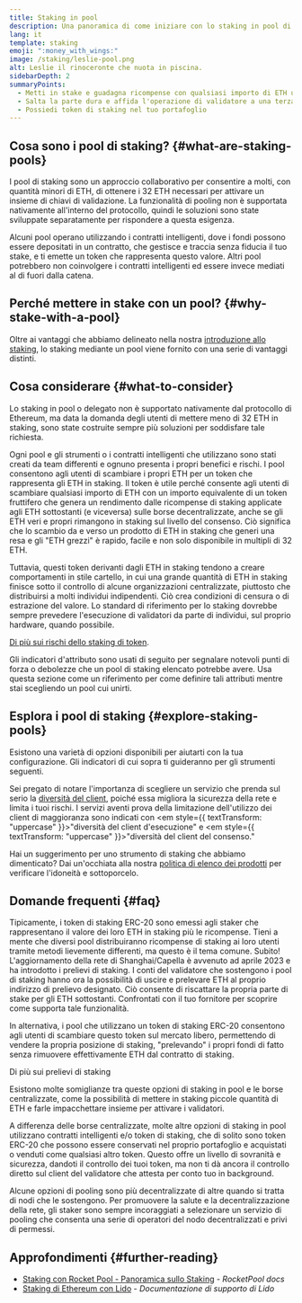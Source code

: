```yaml
---
title: Staking in pool
description: Una panoramica di come iniziare con lo staking in pool di ETH
lang: it
template: staking
emoji: ":money_with_wings:"
image: /staking/leslie-pool.png
alt: Leslie il rinoceronte che nuota in piscina.
sidebarDepth: 2
summaryPoints:
  - Metti in stake e guadagna ricompense con qualsiasi importo di ETH unendo le forze con gli altri
  - Salta la parte dura e affida l'operazione di validatore a una terza parte
  - Possiedi token di staking nel tuo portafoglio
---
```


## Cosa sono i pool di staking? {#what-are-staking-pools}

I pool di staking sono un approccio collaborativo per consentire a molti, con quantità minori di ETH, di ottenere i 32 ETH necessari per attivare un insieme di chiavi di validazione. La funzionalità di pooling non è supportata nativamente all'interno del protocollo, quindi le soluzioni sono state sviluppate separatamente per rispondere a questa esigenza.

Alcuni pool operano utilizzando i contratti intelligenti, dove i fondi possono essere depositati in un contratto, che gestisce e traccia senza fiducia il tuo stake, e ti emette un token che rappresenta questo valore. Altri pool potrebbero non coinvolgere i contratti intelligenti ed essere invece mediati al di fuori dalla catena.

## Perché mettere in stake con un pool? {#why-stake-with-a-pool}

Oltre ai vantaggi che abbiamo delineato nella nostra [introduzione allo staking](/staking/), lo staking mediante un pool viene fornito con una serie di vantaggi distinti.

<CardGrid>
  <Card title="Bassa barriera all’ingresso" emoji="🐟" description="Not a whale? No problem. Most staking pools let you stake virtually any amount of ETH by joining forces with other stakers, unlike staking solo which requires 32 ETH." />
  <Card title="Inizia oggi" emoji=":stopwatch:" description="Staking with a pool is as easy as a token swap. No need to worry about hardware setup and node maintenance. Pools allow you to deposit your ETH which enables node operators to run validators. Rewards are then distributed to contributors minus a fee for node operations." />
  <Card title="token di staking" emoji=":droplet:" description="Many staking pools provide a token that represents a claim on your staked ETH and the rewards it generates. This allows you to make use of your staked ETH, e.g. as collateral in DeFi applications." />
</CardGrid>

<StakingComparison page="pools" />

## Cosa considerare {#what-to-consider}

Lo staking in pool o delegato non è supportato nativamente dal protocollo di Ethereum, ma data la domanda degli utenti di mettere meno di 32 ETH in staking, sono state costruite sempre più soluzioni per soddisfare tale richiesta.

Ogni pool e gli strumenti o i contratti intelligenti che utilizzano sono stati creati da team differenti e ognuno presenta i propri benefici e rischi. I pool consentono agli utenti di scambiare i propri ETH per un token che rappresenta gli ETH in staking. Il token è utile perché consente agli utenti di scambiare qualsiasi importo di ETH con un importo equivalente di un token fruttifero che genera un rendimento dalle ricompense di staking applicate agli ETH sottostanti (e viceversa) sulle borse decentralizzate, anche se gli ETH veri e propri rimangono in staking sul livello del consenso. Ciò significa che lo scambio da e verso un prodotto di ETH in staking che generi una resa e gli "ETH grezzi" è rapido, facile e non solo disponibile in multipli di 32 ETH.

Tuttavia, questi token derivanti dagli ETH in staking tendono a creare comportamenti in stile cartello, in cui una grande quantità di ETH in staking finisce sotto il controllo di alcune organizzazioni centralizzate, piuttosto che distribuirsi a molti individui indipendenti. Ciò crea condizioni di censura o di estrazione del valore. Lo standard di riferimento per lo staking dovrebbe sempre prevedere l'esecuzione di validatori da parte di individui, sul proprio hardware, quando possibile.

[Di più sui rischi dello staking di token](https://notes.ethereum.org/@djrtwo/risks-of-lsd).

Gli indicatori d'attributo sono usati di seguito per segnalare notevoli punti di forza o debolezze che un pool di staking elencato potrebbe avere. Usa questa sezione come un riferimento per come definire tali attributi mentre stai scegliendo un pool cui unirti.

<StakingConsiderations page="pools" />

## Esplora i pool di staking {#explore-staking-pools}

Esistono una varietà di opzioni disponibili per aiutarti con la tua configurazione. Gli indicatori di cui sopra ti guideranno per gli strumenti seguenti.

<ProductDisclaimer />

<StakingProductsCardGrid category="pools" />

Sei pregato di notare l'importanza di scegliere un servizio che prenda sul serio la [diversità del client](/developers/docs/nodes-and-clients/client-diversity/), poiché essa migliora la sicurezza della rete e limita i tuoi rischi. I servizi aventi prova della limitazione dell'utilizzo dei client di maggioranza sono indicati con <em style={{ textTransform: "uppercase" }}>"diversità del client d'esecuzione"</em> e <em style={{ textTransform: "uppercase" }}>"diversità del client del consenso."</em>

Hai un suggerimento per uno strumento di staking che abbiamo dimenticato? Dai un'occhiata alla nostra [politica di elenco dei prodotti](/contributing/adding-staking-products/) per verificare l'idoneità e sottoporcelo.

## Domande frequenti {#faq}

<ExpandableCard title="Come ottengo ricompense?">
Tipicamente, i token di staking ERC-20 sono emessi agli staker che rappresentano il valore dei loro ETH in staking più le ricompense. Tieni a mente che diversi pool distribuiranno ricompense di staking ai loro utenti tramite metodi lievemente differenti, ma questo è il tema comune.
</ExpandableCard>

<ExpandableCard title="Quando posso prelevare il mio stake?">
Subito! L'aggiornamento della rete di Shanghai/Capella è avvenuto ad aprile 2023 e ha introdotto i prelievi di staking. I conti del validatore che sostengono i pool di staking hanno ora la possibilità di uscire e prelevare ETH al proprio indirizzo di prelievo designato. Ciò consente di riscattare la propria parte di stake per gli ETH sottostanti. Confrontati con il tuo fornitore per scoprire come supporta tale funzionalità.

In alternativa, i pool che utilizzano un token di staking ERC-20 consentono agli utenti di scambiare questo token sul mercato libero, permettendo di vendere la propria posizione di staking, "prelevando" i propri fondi di fatto senza rimuovere effettivamente ETH dal contratto di staking.

<ButtonLink to="/staking/withdrawals/">Di più sui prelievi di staking</ButtonLink>
</ExpandableCard>

<ExpandableCard title="È diverso dallo staking con la mia borsa?">
Esistono molte somiglianze tra queste opzioni di staking in pool e le borse centralizzate, come la possibilità di mettere in staking piccole quantità di ETH e farle impacchettare insieme per attivare i validatori.

A differenza delle borse centralizzate, molte altre opzioni di staking in pool utilizzano contratti intelligenti e/o token di staking, che di solito sono token ERC-20 che possono essere conservati nel proprio portafoglio e acquistati o venduti come qualsiasi altro token. Questo offre un livello di sovranità e sicurezza, dandoti il controllo dei tuoi token, ma non ti dà ancora il controllo diretto sul client del validatore che attesta per conto tuo in background.

Alcune opzioni di pooling sono più decentralizzate di altre quando si tratta di nodi che le sostengono. Per promuovere la salute e la decentralizzazione della rete, gli staker sono sempre incoraggiati a selezionare un servizio di pooling che consenta una serie di operatori del nodo decentralizzati e privi di permessi.
</ExpandableCard>

## Approfondimenti {#further-reading}

- [Staking con Rocket Pool - Panoramica sullo Staking](https://docs.rocketpool.net/guides/staking/overview.html) - _RocketPool docs_
- [Staking di Ethereum con Lido](https://help.lido.fi/en/collections/2947324-staking-ethereum-with-lido) - _Documentazione di supporto di Lido_
